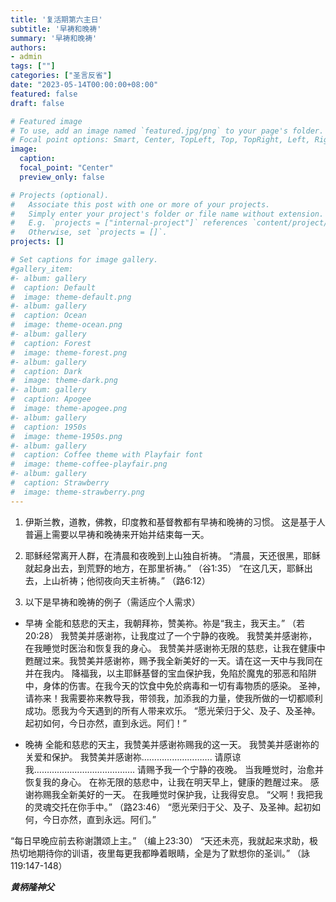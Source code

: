 ```yaml
---
title: '复活期第六主日'
subtitle: '早祷和晚祷'
summary: '早祷和晚祷'
authors:
- admin
tags: [""]
categories: ["圣言反省"]
date: "2023-05-14T00:00:00+08:00"
featured: false
draft: false

# Featured image
# To use, add an image named `featured.jpg/png` to your page's folder.
# Focal point options: Smart, Center, TopLeft, Top, TopRight, Left, Right, BottomLeft, Bottom, BottomRight
image:
  caption:
  focal_point: "Center"
  preview_only: false

# Projects (optional).
#   Associate this post with one or more of your projects.
#   Simply enter your project's folder or file name without extension.
#   E.g. `projects = ["internal-project"]` references `content/project/deep-learning/index.md`.
#   Otherwise, set `projects = []`.
projects: []

# Set captions for image gallery.
#gallery_item:
#- album: gallery
#  caption: Default
#  image: theme-default.png
#- album: gallery
#  caption: Ocean
#  image: theme-ocean.png
#- album: gallery
#  caption: Forest
#  image: theme-forest.png
#- album: gallery
#  caption: Dark
#  image: theme-dark.png
#- album: gallery
#  caption: Apogee
#  image: theme-apogee.png
#- album: gallery
#  caption: 1950s
#  image: theme-1950s.png
#- album: gallery
#  caption: Coffee theme with Playfair font
#  image: theme-coffee-playfair.png
#- album: gallery
#  caption: Strawberry
#  image: theme-strawberry.png
---
```

1. 伊斯兰教，道教，佛教，印度教和基督教都有早祷和晚祷的习惯。
这是基于人普遍上需要以早祷和晚祷来开始并结束每一天。

2. 耶稣经常离开人群，在清晨和夜晚到上山独自祈祷。
“清晨，天还很黑，耶稣就起身出去，到荒野的地方，在那里祈祷。” （谷1:35）
“在这几天，耶稣出去，上山祈祷；他彻夜向天主祈祷。” （路6:12）

3. 以下是早祷和晚祷的例子（需适应个人需求）
- 早祷
全能和慈悲的天主，我朝拜祢，赞美祢。祢是“我主，我天主。” （若20:28）
我赞美并感谢祢，让我度过了一个宁静的夜晚。
我赞美并感谢祢，在我睡觉时医治和恢复我的身心。
我赞美并感谢祢无限的慈悲，让我在健康中甦醒过来。我赞美并感谢祢，赐予我全新美好的一天。请在这一天中与我同在并在我内。
降福我，以主耶稣基督的宝血保护我，免陷於魔鬼的邪恶和陷阱中，身体的伤害。在我今天的饮食中免於病毒和一切有毒物质的感染。
圣神，请祢来！我需要祢来教导我，带领我，加添我的力量，使我所做的一切都顺利成功。愿我为今天遇到的所有人带来欢乐。
“愿光荣归于父、及子、及圣神。起初如何，今日亦然，直到永远。阿们！”

- 晚祷
全能和慈悲的天主，我赞美并感谢祢赐我的这一天。
我赞美并感谢祢的关爱和保护。
我赞美并感谢祢……………………….
请原谅我………………………………….
请赐予我一个宁静的夜晚。
当我睡觉时，治愈并恢复我的身心。
在祢无限的慈悲中，让我在明天早上，健康的甦醒过来。
感谢祢赐我全新美好的一天。
在我睡觉时保护我，让我得安息。
“父啊！我把我的灵魂交托在你手中。” （路23:46）
“愿光荣归于父、及子、及圣神。起初如何，今日亦然，直到永远。阿们。”

“每日早晚应前去称谢讚颂上主。” （编上23:30）
“天还未亮，我就起来求助，极热切地期待你的训语，夜里每更我都睁着眼睛，全是为了默想你的圣训。” （詠119:147-148）

___黄柄隆神父___